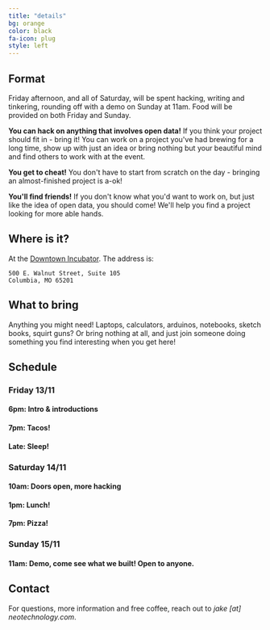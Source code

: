 ```yaml
---
title: "details"
bg: orange
color: black
fa-icon: plug
style: left
---
```


## Format

Friday afternoon, and all of Saturday, will be spent hacking, writing and tinkering, rounding off with a demo on Sunday at 11am. Food will be provided on both Friday and Sunday.

**You can hack on anything that involves open data!** If you think your project should fit in - bring it! You can work on a project you've had brewing for a long time, show up with just an idea or bring nothing but your beautiful mind and find others to work with at the event.

**You get to cheat!** You don't have to start from scratch on the day - bringing an almost-finished project is a-ok!

**You'll find friends!** If you don't know what you'd want to work on, but just like the idea of open data, you should come! We'll help you find a project looking for more able hands. 

## Where is it?

At the [Downtown Incubator](http://www.columbiaredi.com/expand-relocate/buildings-sites/incubators). The address is:

    500 E. Walnut Street, Suite 105 
    Columbia, MO 65201

## What to bring

Anything you might need! Laptops, calculators, arduinos, notebooks, sketch books, squirt guns? Or bring nothing at all, and just join someone doing something you find interesting when you get here!

## Schedule

### Friday 13/11

#### 6pm: Intro & introductions

#### 7pm: Tacos!

#### Late: Sleep!

### Saturday 14/11

#### 10am: Doors open, more hacking

#### 1pm: Lunch!

#### 7pm: Pizza!

### Sunday 15/11

#### 11am: Demo, come see what we built! Open to anyone.

## Contact

For questions, more information and free coffee, reach out to <i>jake [at] neotechnology.com</i>.


